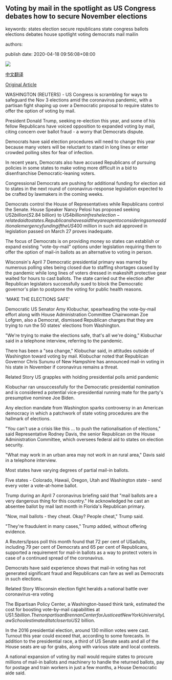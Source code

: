 ## Voting by mail in the spotlight as US Congress debates how to secure November elections

keywords: states election secure republicans state congress ballots elections debates house spotlight voting democrats mail mailin

authors: 

publish date: 2020-04-18 09:56:08+08:00

![](https://www.straitstimes.com/sites/default/files/styles/x_large/public/articles/2020/04/18/nz_votebymail_180450.jpg?itok=xEXCOE2V)

[中文翻译](Voting%20by%20mail%20in%20the%20spotlight%20as%20US%20Congress%20debates%20how%20to%20secure%20November%20elections_zh.md)

[Original Article](https://www.straitstimes.com/world/united-states/voting-by-mail-in-the-spotlight-as-us-congress-debates-how-to-secure-november)

WASHINGTON (REUTERS) - US Congress is scrambling for ways to safeguard the Nov 3 elections amid the coronavirus pandemic, with a partisan fight shaping up over a Democratic proposal to require states to offer the option of voting by mail.

President Donald Trump, seeking re-election this year, and some of his fellow Republicans have voiced opposition to expanded voting by mail, citing concern over ballot fraud - a worry that Democrats dispute.

Democrats have said election procedures will need to change this year because many voters will be reluctant to stand in long lines or enter crowded polling sites for fear of infection.

In recent years, Democrats also have accused Republicans of pursuing policies in some states to make voting more difficult in a bid to disenfranchise Democratic-leaning voters.

Congressional Democrats are pushing for additional funding for election aid to states in the next round of coronavirus-response legislation expected to be crafted by lawmakers in the coming weeks.

Democrats control the House of Representatives while Republicans control the Senate. House Speaker Nancy Pelosi has proposed seeking US$2 billion (S$2.84 billion) to US$4 billion in fresh election-related aid to states. Republicans have said they are open to considering some additional emergency funding if the US$400 million in such aid approved in legislation passed on March 27 proves inadequate.

The focus of Democrats is on providing money so states can establish or expand existing "vote-by-mail" options under legislation requiring them to offer the option of mail-in ballots as an alternative to voting in person.

Wisconsin's April 7 Democratic presidential primary was marred by numerous polling sites being closed due to staffing shortages caused by the pandemic while long lines of voters dressed in makeshift protective gear waited for hours to cast ballots. The state carried out the election after Republican legislators successfully sued to block the Democratic governor's plan to postpone the voting for public health reasons.

'MAKE THE ELECTIONS SAFE'

Democratic US Senator Amy Klobuchar, spearheading the vote-by-mail effort along with House Administration Committee Chairwoman Zoe Lofgren, also a Democrat, dismissed Republican charges that they are trying to run the 50 states' elections from Washington.

"We're trying to make the elections safe, that's all we're doing," Klobuchar said in a telephone interview, referring to the pandemic.

There has been a "sea change," Klobuchar said, in attitudes outside of Washington toward voting by mail. Klobuchar noted that Republican Governor Chris Sununu of New Hampshire has announced mail-in voting in his state in November if coronavirus remains a threat.

Related Story US grapples with holding presidential polls amid pandemic

Klobuchar ran unsuccessfully for the Democratic presidential nomination and is considered a potential vice-presidential running mate for the party's presumptive nominee Joe Biden.

Any election mandate from Washington sparks controversy in an American democracy in which a patchwork of state voting procedures are the hallmark of elections.

"You can't use a crisis like this ... to push the nationalisation of elections," said Representative Rodney Davis, the senior Republican on the House Administration Committee, which oversees federal aid to states on election security.

"What may work in an urban area may not work in an rural area," Davis said in a telephone interview.

Most states have varying degrees of partial mail-in ballots.

Five states - Colorado, Hawaii, Oregon, Utah and Washington state - send every voter a vote-at-home ballot.

Trump during an April 7 coronavirus briefing said that "mail ballots are a very dangerous thing for this country." He acknowledged he cast an absentee ballot by mail last month in Florida's Republican primary.

"Now, mail ballots - they cheat. Okay? People cheat," Trump said.

"They're fraudulent in many cases," Trump added, without offering evidence.

A Reuters/Ipsos poll this month found that 72 per cent of USadults, including 79 per cent of Democrats and 65 per cent of Republicans, supported a requirement for mail-in ballots as a way to protect voters in case of a continued spread of the coronavirus.

Democrats have said experience shows that mail-in voting has not generated significant fraud and Republicans can fare as well as Democrats in such elections.

Related Story Wisconsin election fight heralds a national battle over coronavirus-era voting

The Bipartisan Policy Center, a Washington-based think tank, estimated the cost for boosting vote-by-mail capabilities at US$1.5 billion. The nonpartisan Brennan Center for Justice at New York University Law School estimated it at closer to US$2 billion.

In the 2016 presidential election, around 130 million votes were cast. Turnout this year could exceed that, according to some forecasts. In addition to the presidential race, a third of US Senate seats and all of the House seats are up for grabs, along with various state and local contests.

A national expansion of voting by mail would require states to procure millions of mail-in ballots and machinery to handle the returned ballots, pay for postage and train workers in just a few months, a House Democratic aide said.